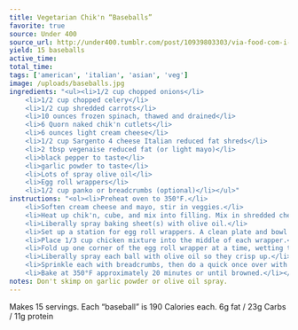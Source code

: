 ```yaml
---
title: Vegetarian Chik'n “Baseballs”
favorite: true
source: Under 400
source_url: http://under400.tumblr.com/post/10939803303/via-food-com-i-believe-vegetarian-chicken
yield: 15 baseballs
active_time: 
total_time: 
tags: ['american', 'italian', 'asian', 'veg']
image: /uploads/baseballs.jpg
ingredients: "<ul><li>1/2 cup chopped onions</li>
	<li>1/2 cup chopped celery</li>
	<li>1/2 cup shredded carrots</li>
	<li>10 ounces frozen spinach, thawed and drained</li>
	<li>6 Quorn naked chik'n cutlets</li>
	<li>6 ounces light cream cheese</li>
	<li>1/2 cup Sargento 4 cheese Italian reduced fat shreds</li>
	<li>2 tbsp vegenaise reduced fat (or light mayo)</li>
	<li>black pepper to taste</li>
	<li>garlic powder to taste</li>
	<li>Lots of spray olive oil</li>
	<li>Egg roll wrappers</li>
	<li>1/2 cup panko or breadcrumbs (optional)</li></ul>"
instructions: "<ol><li>Preheat oven to 350°F.</li>
	<li>Soften cream cheese and mayo, stir in veggies.</li>
	<li>Heat up chik'n, cube, and mix into filling. Mix in shredded cheese and seasonings. Mix well.</li>
	<li>Liberally spray baking sheet(s) with olive oil.</li>
	<li>Set up a station for egg roll wrappers. A clean plate and bowl of water should suffice.</li>
	<li>Place 1/3 cup chicken mixture into the middle of each wrapper.</li>
	<li>Fold up one corner of the egg roll wrapper at a time, wetting the top after each fold so it holds together. They will be more like squares than balls.</li>
	<li>Liberally spray each ball with olive oil so they crisp up.</li>
	<li>Sprinkle each with breadcrumbs, then do a quick once over with olive oil spray.</li>
	<li>Bake at 350°F approximately 20 minutes or until browned.</li></ol>"
notes: Don't skimp on garlic powder or olive oil spray. 
---
```

Makes 15 servings. Each “baseball” is 190 Calories each. 6g fat / 23g Carbs / 11g protein